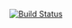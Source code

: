 [![Build Status](https://travis-ci.org/XuanZzz/CSE_110_Lab5.svg?branch=master)](https://travis-ci.org/XuanZzz/CSE_110_Lab5)
